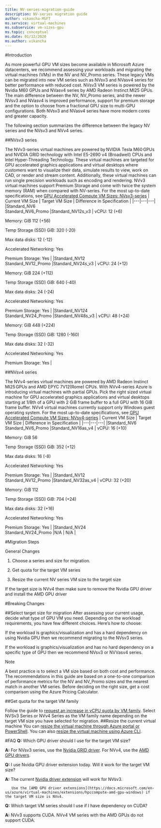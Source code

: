 ```yaml
---
title: NV-series-migration-guide
description: NV-series migration guide
author: vikancha-MSFT
ms.service: virtual-machines
ms.subservice: vm-sizes-gpu
ms.topic: conceptual
ms.date: 01/12/2020
ms.author: vikancha
---
```

#Introduction  

As more powerful GPU VM sizes  become available in Microsoft Azure datacenters, we recommend assessing your workloads and migrating the virtual machines (VMs) in the NV and NV_Promo series. These legacy VMs can be migrated into new VM series such as NVsv3 and NVasv4 series for better performance with reduced cost. NVsv3 VM series is powered by the Nvidia M60 GPUs and NVasv4 series by AMD Radeon Instinct MI25 GPUs.  The main difference between the NV, NV_Promo series, and the newer NVsv3 and NVasv4 is improved performance, support for premium storage and the option to choose from a fractional GPU size to multi-GPU configurations. Both NVsv3 and NVasv4 series have more modern cores and greater capacity.  

The following section summarizes the difference between the legacy NV series and the NVsv3 and NVv4  series.
 
 ##NVsv3 series 

The NVv3-series virtual machines are powered by NVIDIA Tesla M60 GPUs and NVIDIA GRID technology with Intel E5-2690 v4 (Broadwell) CPUs and Intel Hyper-Threading Technology. These virtual machines are targeted for GPU accelerated graphics applications and virtual desktops where customers want to visualize their data, simulate results to view, work on CAD, or render and stream content. Additionally, these virtual machines can run single precision workloads such as encoding and rendering. NVv3 virtual machines support Premium Storage and come with twice the system memory (RAM) when compared with NV-series. For the most up-to-date specifications, see [GPU Accelerated Compute VM Sizes: NVsv3-series](https://docs.microsoft.com/en-us/azure/virtual-machines/nvv3-series)
| Current VM Size | Target VM Size | Difference in Specification  |
|---|---|---|
|Standard_NV6 <br> Standard_NV6_Promo |Standard_NV12s_v3  | vCPU: 12 (+6) 

Memory: GiB 112 (+56) 

Temp Storage (SSD) GiB: 320 (-20) 

Max data disks: 12 (-12) 

Accelerated Networking: Yes 

Premium Storage: Yes  |
|Standard_NV12 <br> Standard_NV12_Promo |Standard_NV24s_v3  | vCPU: 24 (+12) 

Memory: GiB 224 (+112) 

Temp Storage (SSD) GiB: 640 (-40) 

Max data disks: 24 (-24) 

Accelerated Networking: Yes 

Premium Storage: Yes   |
|Standard_NV124 <br> Standard_NV24_Promo |Standard_NV48s_v3  | vCPU: 48 (+24) 

Memory: GiB 448 (+224) 

Temp Storage (SSD) GiB: 1280 (-160) 

Max data disks: 32 (-32) 

Accelerated Networking: Yes 

Premium Storage: Yes   |

##NVsv4 series 

The NVv4-series virtual machines are powered by AMD Radeon Instinct MI25 GPUs and AMD EPYC 7V12(Rome) CPUs. With NVv4-series Azure is introducing virtual machines with partial GPUs. Pick the right sized virtual machine for GPU accelerated graphics applications and virtual desktops starting at 1/8th of a GPU with 2 GiB frame buffer to a full GPU with 16 GiB frame buffer. NVv4 virtual machines currently support only Windows guest operating system. For the most up-to-date specifications, see [GPU Accelerated Compute VM Sizes: NVsv4-series](https://docs.microsoft.com/en-us/azure/virtual-machines/nvv4-series)
| Current VM Size | Target VM Size | Difference in Specification  |
|---|---|---|
|Standard_NV6 <br> Standard_NV6_Promo |Standard_NV16as_v4  | vCPU: 16 (+10) 

Memory: GiB 56  

Temp Storage (SSD) GiB: 352 (+12) 

Max data disks: 16 (-8) 

Accelerated Networking: Yes 

Premium Storage: Yes   |
|Standard_NV12 <br> Standard_NV12_Promo |Standard_NV32as_v4  | vCPU: 32 (+20) 

Memory: GiB 112 

Temp Storage (SSD) GiB: 704 (+24) 

Max data disks: 32 (+16) 

Accelerated Networking: Yes 

Premium Storage: Yes   |
|Standard_NV24 <br> Standard_NV24_Promo |N/A  | N/A  |

#Migration Steps 
 

General Changes 

1. Choose a series and size for migration. 

2. Get quota for the target VM series 

3. Resize the current NV series VM size to the target size 

  If the target size is NVv4 then make sure to remove the Nvidia GPU driver and install the AMD GPU driver 
  
#Breaking Changes 

##Select target size for migration 
After assessing your current usage, decide what type of GPU VM you need. Depending on the workload requirements, you have few different choices. Here’s how to choose:  

If the workload is graphics/visualization and has a hard dependency on using Nvidia GPU then we recommend migrating to the NVsv3 series.  

If the workload is graphics/visualization and has no hard dependency on a specific type of GPU then we recommend NVsv3 or NVVasv4 series. 
> [!Note]
>A best practice is to select a VM size based on both cost and performance. 
>The recommendations in this guide are based on a one-to-one comparison of performance metrics for the NV and NV_Promo sizes and the nearest match in another VM series.
>Before deciding on the right size, get a cost comparison using the Azure Pricing Calculator.

##Get quota for the target VM family 

Follow the guide to [request an increase in vCPU quota by VM family](https://docs.microsoft.com/en-us/azure/azure-portal/supportability/per-vm-quota-requests). Select NVSv3 Series or NVv4 Series as the VM family name depending on the target VM size you have selected for migration.
##Resize the current virtual machine
You can [resize the virtual machine through Azure portal or PowerShell](https://docs.microsoft.com/en-us/azure/virtual-machines/windows/resize-vm). You can also [resize the virtual machine using Azure CLI](https://docs.microsoft.com/en-us/azure/virtual-machines/linux/change-vm-size). 

#FAQ
**Q:** Which GPU driver should I use for the target VM size? 

**A:** For NVsv3 series, use the [Nvidia GRID driver](https://docs.microsoft.com/en-us/azure/virtual-machines/windows/n-series-driver-setup). For NVv4, use the [AMD GPU drivers](https://docs.microsoft.com/en-us/azure/virtual-machines/windows/n-series-amd-driver-setup). 

**Q:** I use Nvidia GPU driver extension today. Will it work for the target VM size? 

**A:** The current [Nvidia driver extension](https://docs.microsoft.com/en-us/azure/virtual-machines/extensions/hpccompute-gpu-windows) will work for NVsv3.  

       Use the [AMD GPU driver extensions](https://docs.microsoft.com/en-us/azure/virtual-machines/extensions/hpccompute-amd-gpu-windows) if the target VM size is NVv4. 
       
**Q:** Which target VM series should I use if I have dependency on CUDA? 

 **A:** NVv3 supports CUDA. NVv4 VM series with the AMD GPUs do not support CUDA.  

